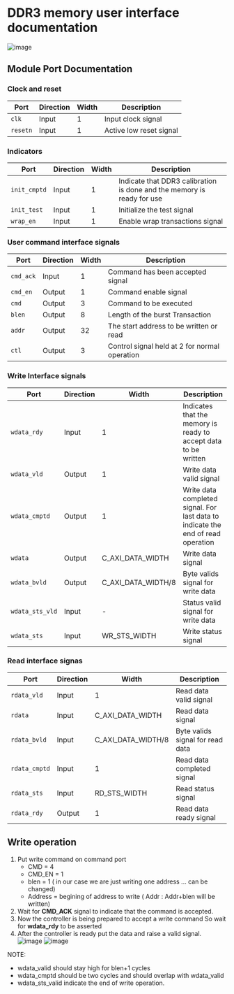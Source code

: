 # DDR3 memory user interface documentation
![image](https://github.com/Mustafa-abdelhamid/EADF/assets/90484856/d70c25d6-5ec3-4a73-9c84-6a5c62a14af4)
## Module Port Documentation
### Clock and reset 
| **Port**         | **Direction** | **Width** | **Description**                                          |
|------------------|---------------|-----------|----------------------------------------------------------|
| `clk`            | Input         | 1         | Input clock signal                                       |
|`resetn`          | Input         | 1         | Active low reset signal                                  |

### Indicators 
| **Port**         | **Direction** | **Width** | **Description**                                          |
|------------------|---------------|-----------|----------------------------------------------------------|
| `init_cmptd`     | Input         | 1         | Indicate that DDR3 calibration is done and the memory is ready for use       | 
|`init_test`      | Input         | 1        | Initialize the test signal                                | 
|`wrap_en`        | Input         | 1         | Enable wrap transactions signal                           | 

### User command interface signals 
| **Port**         | **Direction** | **Width** | **Description**                                          |
|------------------|---------------|-----------|----------------------------------------------------------|
| `cmd_ack`        | Input         | 1         | Command has been accepted signal                          |                                      
|`cmd_en`         | Output        | 1        | Command enable signal                                     |                      
|`cmd`            | Output        | 3         | Command to be executed                                           | 
|`blen`           | Output        | 8         | Length of the burst Transaction                               | 
|`addr`           | Output        | 32        | The start address to be written or read                       | 
|`ctl`            | Output        | 3 | Control signal held at 2 for normal operation                                        | 

### Write Interface signals 
| **Port**         | **Direction** | **Width** | **Description**                                          |
|------------------|---------------|-----------|----------------------------------------------------------|
| `wdata_rdy`      | Input         | 1         | Indicates that the memory is ready to accept data to be written              |
|`wdata_vld`      | Output        | 1        | Write data valid signal                                   | 
|`wdata_cmptd`    | Output        | 1         | Write data completed signal. For last data to indicate the end of read operation         | 
|`wdata`          | Output        | C_AXI_DATA_WIDTH | Write data signal                                  | 
|`wdata_bvld`     | Output        | C_AXI_DATA_WIDTH/8 | Byte valids signal for write data                    |
|`wdata_sts_vld`  | Input         | -         | Status valid signal for write data                         | 
|`wdata_sts`      | Input         | WR_STS_WIDTH | Write status signal                                     | 

### Read interface signas 
| **Port**         | **Direction** | **Width** | **Description**                                          |
|------------------|---------------|-----------|----------------------------------------------------------|
| `rdata_vld`      | Input         | 1        | Read data valid signal                                    | 
|`rdata`          | Input         | C_AXI_DATA_WIDTH | Read data signal                                  | 
|`rdata_bvld`     | Input         | C_AXI_DATA_WIDTH/8 | Byte valids signal for read data                     |
|`rdata_cmptd`    | Input         | 1        | Read data completed signal                                | 
|`rdata_sts`      | Input         | RD_STS_WIDTH | Read status signal                                       | 
|`rdata_rdy`      | Output        | 1         | Read data ready signal                                    |   

## Write operation
1. Put write command on command port
   - CMD = 4
   - CMD_EN = 1
   - blen = 1 ( in our case we are just writing one address ... can be changed)
   - Address = begining of address to write ( Addr : Addr+blen will be written)
2. Wait for **CMD_ACK** signal to indicate that the command is accepted.
3. Now the controller is being prepared to accept a write command So wait for **wdata_rdy** to be asserted
4. After the controller is ready put the data and raise a valid signal.
   ![image](https://github.com/Mustafa-abdelhamid/EADF/assets/90484856/7e3c650d-0b52-4061-8739-24968419b1ad)
   ![image](https://github.com/Mustafa-abdelhamid/EADF/assets/90484856/d7c577b0-1f2f-4a49-b699-9df42a56b534)

NOTE:
- wdata_valid should stay high for blen+1 cycles
- wdata_cmptd should be two cycles and should overlap with wdata_valid
- wdata_sts_valid indicate the end of write operation.

